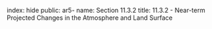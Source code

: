index: hide
public: ar5-
name: Section 11.3.2
title: 11.3.2 - Near-term Projected Changes in the Atmosphere and Land Surface


